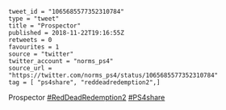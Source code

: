 ```
tweet_id = "1065685577352310784"
type = "tweet"
title = "Prospector"
published = 2018-11-22T19:16:55Z
retweets = 0
favourites = 1
source = "twitter"
twitter_account = "norms_ps4"
source_url = "https://twitter.com/norms_ps4/status/1065685577352310784"
tag = [ "ps4share", "reddeadredemption2",]
```

Prospector [#RedDeadRedemption2](/tags/reddeadredemption2/) [#PS4share](/tags/ps4share/)

<p class='image'><img src='http://mnf.m17s.net/2018/11/22/DsoTYjHXQAIbdi4.jpg' alt=''></p>

